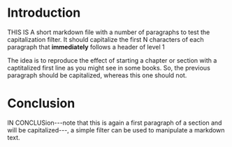 # Introduction

THIS IS A short markdown file with a number of paragraphs to test the
capitalization filter. It should capitalize the first N characters of
each paragraph that **immediately** follows a header of level 1

The idea is to reproduce the effect of starting a chapter or section
with a captitalized first line as you might see in some books. So, the
previous paragraph should be capitalized, whereas this one should not.

# Conclusion

IN CONCLUSion---note that this is again a first paragraph of a section
and will be capitalized---, a simple filter can be used to manipulate a
markdown text.
